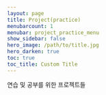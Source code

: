 ```yaml
---
layout: page
title: Project(practice)
menubarcount: 1
menubar: project_practice_menu
show_sidebar: false
hero_image: /path/to/title.jpg
hero_darken: true
toc: true
toc_title: Custom Title
---
```

연습 및 공부를 위한 프로젝트들